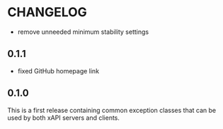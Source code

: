 CHANGELOG
=========

* remove unneeded minimum stability settings

0.1.1
-----

* fixed GitHub homepage link

0.1.0
-----

This is a first release containing common exception classes that can be used by
both xAPI servers and clients.
